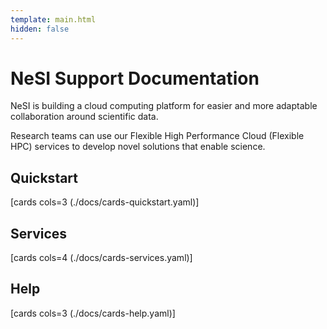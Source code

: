 ```yaml
---
template: main.html
hidden: false
---
```



# NeSI Support Documentation

NeSI is building a cloud computing platform for easier and more adaptable collaboration around scientific data.

Research teams can use our Flexible High Performance Cloud (Flexible HPC) services to develop novel solutions that enable science.

## Quickstart

[cards cols=3 (./docs/cards-quickstart.yaml)]

## Services

[cards cols=4 (./docs/cards-services.yaml)]

## Help

[cards cols=3 (./docs/cards-help.yaml)]
